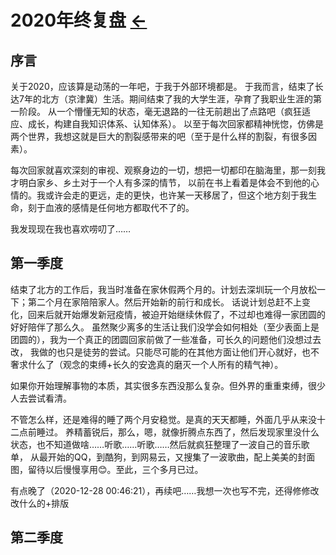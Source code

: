# 2020年终复盘  [←](../../../../Doc/Diary/index.md)

## 序言

关于2020，应该算是动荡的一年吧，于我于外部环境都是。
于我而言，结束了长达7年的北方（京津冀）生活。期间结束了我的大学生涯，孕育了我职业生涯的第一阶段。
从一个懵懂无知的状态，毫无退路的一往无前趟出了点路吧（疯狂适应、成长，构建自我知识体系、认知体系）。
以至于每次回家都精神恍惚，仿佛是两个世界，我想这就是巨大的割裂感带来的吧（至于是什么样的割裂，有很多因素）。

每次回家就喜欢深刻的审视、观察身边的一切，想把一切都印在脑海里，那一刻我才明白家乡、乡土对于一个人有多深的情节，
以前在书上看着是体会不到他的心情的。我或许会走的更远，走的更快，也许某一天移居了，但这个地方刻于我生命，刻于血液的感情是任何地方都取代不了的。

我发现现在我也喜欢唠叨了……

## 第一季度

结束了北方的工作后，我当时准备在家休假两个月的。计划去深圳玩一个月放松一下；第二个月在家陪陪家人。然后开始新的前行和成长。
话说计划总赶不上变化，回来后就开始爆发新冠疫情，被迫开始继续休假了，不过却也难得一家团圆的好好陪伴了那么久。
虽然聚少离多的生活让我们没学会如何相处（至少表面上是团圆的），我为一个真正的团圆回家前做了一些准备，可长久的问题他们没想过去改，
我做的也只是徒劳的尝试。只能尽可能的在其他方面让他们开心就好，也不奢求什么了（观念的束缚+长久的安逸真的磨灭一个人所有的精气神）。

如果你开始理解事物的本质，其实很多东西没那么复杂。但外界的重重束缚，很少人去尝试看清。

不管怎么样，还是难得的睡了两个月安稳觉。是真的天天都睡，外面几乎从来没十二点前睡过。
养精蓄锐后，那么，嗯，就像折腾点东西了，然后发现家里没什么状态，也不知道做啥……听歌……听歌……然后就疯狂整理了一波自己的音乐歌单，
从最开始的QQ，到酷狗，到网易云，又搜集了一波歌曲，配上美美的封面图，留待以后慢慢享用😊。至此，三个多月已过。

有点晚了（2020-12-28 00:46:21），再续吧……我想一次也写不完，还得修修改改什么的+排版

## 第二季度


